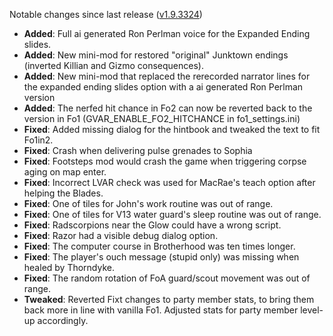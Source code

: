 Notable changes since last release ([v1.9.3324](https://github.com/rotators/Fo1in2/releases/tag/v1.9.3324))

- **Added**: Full ai generated Ron Perlman voice for the Expanded Ending slides.
- **Added**: New mini-mod for restored "original" Junktown endings (inverted Killian and Gizmo consequences).
- **Added**: New mini-mod that replaced the rerecorded narrator lines for the expanded ending slides option with a ai generated Ron Perlman version
- **Added**: The nerfed hit chance in Fo2 can now be reverted back to the version in Fo1 (GVAR_ENABLE_FO2_HITCHANCE in fo1_settings.ini)
- **Fixed**: Added missing dialog for the hintbook and tweaked the text to fit Fo1in2.
- **Fixed**: Crash when delivering pulse grenades to Sophia
- **Fixed**: Footsteps mod would crash the game when triggering corpse aging on map enter.
- **Fixed**: Incorrect LVAR check was used for MacRae's teach option after helping the Blades.
- **Fixed**: One of tiles for John's work routine was out of range.
- **Fixed**: One of tiles for V13 water guard's sleep routine was out of range.
- **Fixed**: Radscorpions near the Glow could have a wrong script.
- **Fixed**: Razor had a visible debug dialog option.
- **Fixed**: The computer course in Brotherhood was ten times longer.
- **Fixed**: The player's ouch message (stupid only) was missing when healed by Thorndyke.
- **Fixed**: The random rotation of FoA guard/scout movement was out of range.
- **Tweaked**: Reverted Fixt changes to party member stats, to bring them back more in line with vanilla Fo1. Adjusted stats for party member level-up accordingly.
